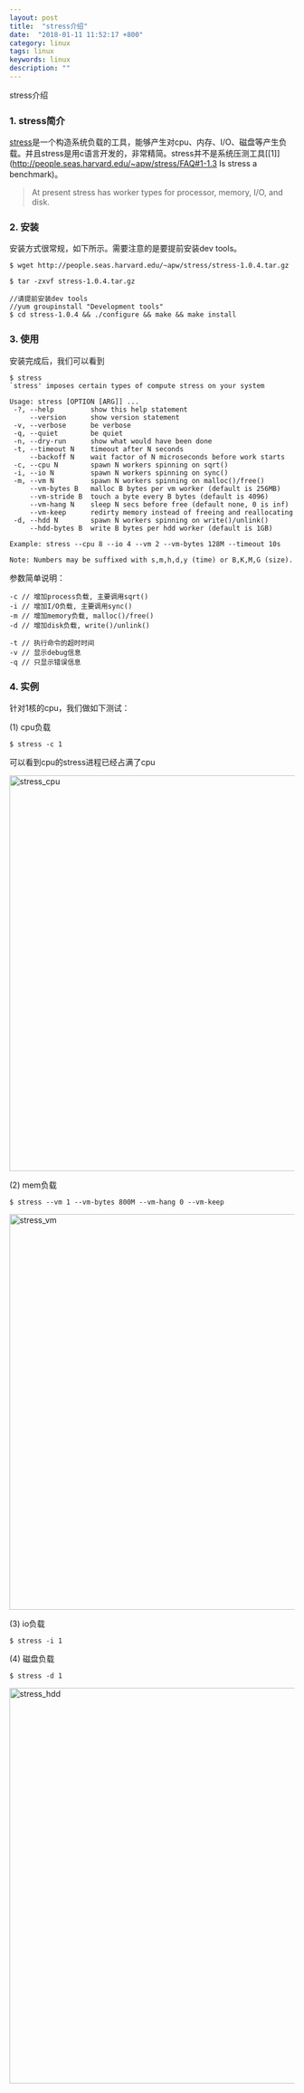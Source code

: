 ```yaml
---
layout: post
title:  "stress介绍"
date:  "2018-01-11 11:52:17 +800"
category: linux
tags: linux
keywords: linux
description: ""
---
```


stress介绍

### 1. stress简介

[stress](http://people.seas.harvard.edu/~apw/stress/)是一个构造系统负载的工具，能够产生对cpu、内存、I/O、磁盘等产生负载。并且stress是用c语言开发的，非常精简。stress并不是系统压测工具[[1]](http://people.seas.harvard.edu/~apw/stress/FAQ#1-1.3 Is stress a benchmark)。

> At present stress has worker types for processor, memory, I/O, and disk.

### 2. 安装

安装方式很常规，如下所示。需要注意的是要提前安装dev tools。

```
$ wget http://people.seas.harvard.edu/~apw/stress/stress-1.0.4.tar.gz

$ tar -zxvf stress-1.0.4.tar.gz

//请提前安装dev tools
//yum groupinstall "Development tools"
$ cd stress-1.0.4 && ./configure && make && make install 
```

### 3. 使用

安装完成后，我们可以看到

```
$ stress
`stress' imposes certain types of compute stress on your system

Usage: stress [OPTION [ARG]] ...
 -?, --help         show this help statement
     --version      show version statement
 -v, --verbose      be verbose
 -q, --quiet        be quiet
 -n, --dry-run      show what would have been done
 -t, --timeout N    timeout after N seconds
     --backoff N    wait factor of N microseconds before work starts
 -c, --cpu N        spawn N workers spinning on sqrt()
 -i, --io N         spawn N workers spinning on sync()
 -m, --vm N         spawn N workers spinning on malloc()/free()
     --vm-bytes B   malloc B bytes per vm worker (default is 256MB)
     --vm-stride B  touch a byte every B bytes (default is 4096)
     --vm-hang N    sleep N secs before free (default none, 0 is inf)
     --vm-keep      redirty memory instead of freeing and reallocating
 -d, --hdd N        spawn N workers spinning on write()/unlink()
     --hdd-bytes B  write B bytes per hdd worker (default is 1GB)

Example: stress --cpu 8 --io 4 --vm 2 --vm-bytes 128M --timeout 10s

Note: Numbers may be suffixed with s,m,h,d,y (time) or B,K,M,G (size).
```

参数简单说明：

    -c // 增加process负载, 主要调用sqrt()
    -i // 增加I/O负载, 主要调用sync()
    -m // 增加memory负载, malloc()/free()
    -d // 增加disk负载, write()/unlink()

    -t // 执行命令的超时时间
    -v // 显示debug信息
    -q // 只显示错误信息


### 4. 实例
针对1核的cpu，我们做如下测试：

(1) cpu负载

```
$ stress -c 1
```

可以看到cpu的stress进程已经占满了cpu

<img src="{{site.baseurl}}/assets/linux_stress/stress_cpu.png" style="width:700px" alt="stress_cpu" />

(2) mem负载

```
$ stress --vm 1 --vm-bytes 800M --vm-hang 0 --vm-keep
```
<img src="{{site.baseurl}}/assets/linux_stress/stress_vm.png" style="width:700px" alt="stress_vm" />

(3) io负载

```
$ stress -i 1 
```

(4) 磁盘负载

```
$ stress -d 1 
```

<img src="{{site.baseurl}}/assets/linux_stress/stress_hdd.png" style="width:700px" alt="stress_hdd" />
